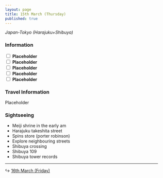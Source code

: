 ```yaml
---
layout: page
title: 15th March (Thursday)
published: true
---
```

_Japan-Tokyo (Harajuku+Shibuya)_

### Information

<input class="box" type="checkbox" name="151" /><label type="text" class="strikethrough"> <b>Placeholder</b></label><br/>
<input class="box" type="checkbox" name="152" /><label type="text" class="strikethrough"> <b>Placeholder</b></label><br/>
<input class="box" type="checkbox" name="153" /><label type="text" class="strikethrough"> <b>Placeholder</b></label><br/>
<input class="box" type="checkbox" name="154" /><label type="text" class="strikethrough"> <b>Placeholder</b></label><br/>
<input class="box" type="checkbox" name="155" /><label type="text" class="strikethrough"> <b>Placeholder</b></label><br/>

### Travel Information

Placeholder

### Sightseeing

- Meiji shrine in the early am
- Harajuku takeshita street
- Spins store (porter robinson)
- Explore neighbouring streets
- Shibuya crossing
- Shibuya 109
- Shibuya tower records

<hr>

↪ [16th March (Friday)](/days/week1/16mar)
